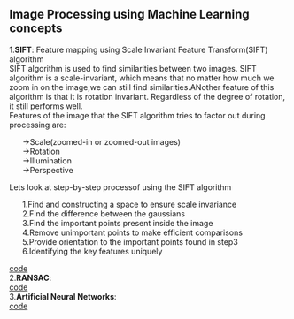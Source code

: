 <h2> Image Processing using Machine Learning concepts</h2>
  
1.**SIFT**: Feature mapping using Scale Invariant Feature Transform(SIFT) algorithm<br>
            SIFT algorithm is used to find similarities between two images.
            SIFT algorithm is a scale-invariant, which means that no matter how much we zoom in on the image,we can still find similarities.ANother feature of this algorithm is               that it is rotation invariant. Regardless of the degree of rotation, it still performs well.<br>
            Features of the image that the SIFT algorithm tries to factor out during processing are:
            <ol>
             ->Scale(zoomed-in or zoomed-out images)<br>
             ->Rotation<br>
             ->Illumination<br>
             ->Perspective<br>
            </ol>
            Lets look at step-by-step processof using the SIFT algorithm<br>
            <ol>
              1.Find and constructing a space to ensure scale invariance<br>
              2.Find the difference between the gaussians<br>
              3.Find the important points present inside the image<br>
              4.Remove unimportant points to make efficient comparisons<br>
              5.Provide orientation to the important points found in step3<br>
              6.Identifying the key features uniquely<br>
            </ol>
[code](https://github.com/madhuragandhe/Image_Processing/tree/master/MachineLearning_Concepts/SIFT)<br>
2.**RANSAC**: <br>
[code]()<br>
3.**Artificial Neural Networks**:<br>
[code]()
